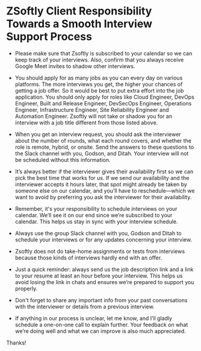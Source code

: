 # ZSoftly Client Responsibility Towards a Smooth Interview Support Process

- Please make sure that Zsoftly is subscribed to your calendar so we can keep track of your interviews. Also, confirm that you always receive Google Meet invites to shadow other interviews.

- You should apply for as many  jobs as you can every day on various platforms. The more interviews you get, the higher your chances of getting a job offer. So it would be best to put extra effort into the job application. You should only apply for roles like Cloud Engineer, DevOps Engineer, Built and Release Engineer, DevSecOps Engineer, Operations Engineer,  Infrastructure Engineer, Site Reliability Engineer and Automation Engineer. Zsoftly will not take or shadow you for an interview with a job title different from those listed above.

- When you get an interview request, you should ask the interviewer about the number of rounds, what each round covers, and whether the role is remote, hybrid, or onsite. Send the answers to these questions to the Slack channel with you, Godson, and Ditah. Your interview will not be scheduled without this information.

- It’s always better if the interviewer gives their availability first so we can pick the best time that works for us. If we send our availability and the interviewer accepts it hours later, that spot might already be taken by someone else on our calendar, and you’ll have to reschedule—which we want to avoid by preferring you ask the interviewer for their availability.

- Remember, it's your responsibility to schedule interviews on your calendar. We’ll see it on our end since we’re subscribed to your calendar. This helps us stay in sync with your interview schedule.

- Always use the group Slack channel with you, Godson and Ditah to schedule your interviews or for any updates concerning your interview.

- Zsoftly does not do take-home assignments or tests from interviews because those kinds of interviews hardly end with an offer.

- Just a quick reminder: always send us the job description link and a link to your resume at least an hour before your interview. This helps us avoid losing the link in chats and ensures we’re prepared to support you properly.

- Don't forget to share any important info from your past conversations with the interviewer or details from a previous interview.

- If anything in our process is unclear, let me know, and I’ll gladly schedule a one-on-one call to explain further. Your feedback on what we’re doing well and what we can improve is also much appreciated.

Thanks!

